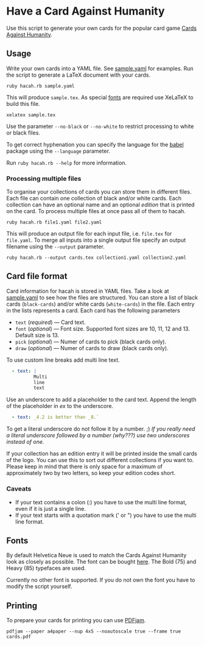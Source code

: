 # Have a Card Against Humanity

Use this script to generate your own cards for the popular card game [Cards Against Humanity](http://cardsagainsthumanity.com).

## Usage
Write your own cards into a YAML file. See [sample.yaml](sample.yaml) for examples.
Run the script to generate a LaTeX document with your cards.
```
ruby hacah.rb sample.yaml
```
This will produce `sample.tex`. As special [fonts](#fonts) are required use XeLaTeX to build this file.
```
xelatex sample.tex
```
Use the parameter `--no-black` or `--no-white` to restrict processing to white or black files.

To get correct hyphenation you can specify the language for the [babel](http://www.ctan.org/pkg/babel) package using the `--language` parameter.

Run `ruby hacah.rb --help` for more information.

### Processing multiple files
To organise your collections of cards you can store them in different files. Each file can contain one collection of black and/or white cards. Each collection can have an optional name and an optional *edition* that is printed on the card. To process multiple files at once pass all of them to hacah.
```
ruby hacah.rb file1.yaml file2.yaml
```
This will produce an output file for each input file, i.e. `file.tex` for `file.yaml`. To merge all inputs into a single output file specify an output filename using the `--output` parameter.
```
ruby hacah.rb --output cards.tex collection1.yaml collection2.yaml
```

## Card file format
Card information for hacah is stored in YAML files. Take a look at [sample.yaml](sample.yaml) to see how the files are structured.
You can store a list of black cards (`black-cards`) and/or white cards (`white-cards`) in the file. Each entry in the lists represents a card. Each card has the following parameters
* `text` (*required*) — Card text.
* `font` (*optional*) — Font size. Supported font sizes are 10, 11, 12 and 13. Default size is 13.
* `pick` (*optional*) — Numer of cards to pick (black cards only).
* `draw` (*optional*) — Numer of cards to draw (black cards only).

To use custom line breaks add multi line text.
```yaml
  - text: |
          Multi
          line
          text
```

Use an underscore to add a placeholder to the card text. Append the length of the placeholder in *ex* to the underscore.
```yaml
  - text: _4.2 is better than _8.`
```
To get a literal underscore do not follow it by a number. ;)
*If you really need a literal underscore followed by a number (why???) use two underscores instead of one.*

If your collection has an edition entry it will be printed inside the small cards of the logo. You can use this to sort out different collections if you want to. Please keep in mind that there is only space for a maximum of approximately two by two letters, so keep your edition codes short.

### Caveats
* If your text contains a colon (:) you have to use the multi line format, even if it is just a single line.
* If your text starts with a quotation mark (' or ") you have to use the multi line format.

## Fonts
By default Helvetica Neue is used to match the Cards Against Humanity look as closely as possible. The font can be bought [here](http://www.linotype.com/1266/neuehelvetica-family.html). The Bold (75) and Heavy (85) typefaces are used.

Currently no other font is supported. If you do not own the font you have to modify the script yourself.

## Printing
To prepare your cards for printing you can use [PDFjam](http://www2.warwick.ac.uk/fac/sci/statistics/staff/academic-research/firth/software/pdfjam/).
```
pdfjam --paper a4paper --nup 4x5 --noautoscale true --frame true cards.pdf
```
